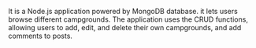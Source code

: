 It is a Node.js application powered by MongoDB database. it lets users browse different campgrounds. The application uses the CRUD functions, allowing users to add, edit, and delete their own campgrounds, and add comments to posts.